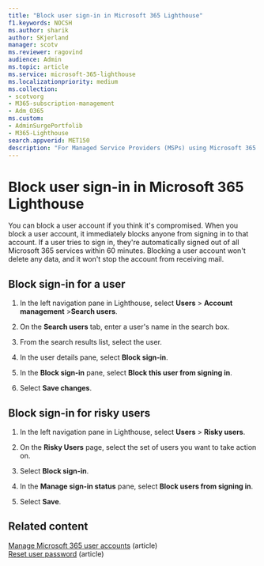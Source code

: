 ```yaml
---
title: "Block user sign-in in Microsoft 365 Lighthouse"
f1.keywords: NOCSH
ms.author: sharik
author: SKjerland
manager: scotv
ms.reviewer: ragovind
audience: Admin
ms.topic: article
ms.service: microsoft-365-lighthouse
ms.localizationpriority: medium
ms.collection:
- scotvorg
- M365-subscription-management
- Adm_O365
ms.custom:
- AdminSurgePortfolib
- M365-Lighthouse                         
search.appverid: MET150
description: "For Managed Service Providers (MSPs) using Microsoft 365 Lighthouse, learn how to block a user account if you think it's compromised so users can't sign in."
---
```


# Block user sign-in in Microsoft 365 Lighthouse

You can block a user account if you think it's compromised. When you block a user account, it immediately blocks anyone from signing in to that account. If a user tries to sign in, they're automatically signed out of all Microsoft 365 services within 60 minutes. Blocking a user account won't delete any data, and it won't stop the account from receiving mail.

## Block sign-in for a user

1. In the left navigation pane in Lighthouse, select **Users** > **Account management** >**Search users**.

2. On the **Search users** tab, enter a user's name in the search box.

3. From the search results list, select the user.

4. In the user details pane, select **Block sign-in**.

5. In the **Block sign-in** pane, select **Block this user from signing in**.

6. Select **Save changes**.

## Block sign-in for risky users

1. In the left navigation pane in Lighthouse, select **Users** > **Risky users**.

2. On the **Risky Users** page, select the set of users you want to take action on.

3. Select **Block sign-in**.

4. In the **Manage sign-in status** pane, select **Block users from signing in**.

5. Select **Save**.

## Related content

[Manage Microsoft 365 user accounts](../enterprise/manage-microsoft-365-accounts.md) (article)\
[Reset user password](m365-lighthouse-reset-user-password.md) (article)
